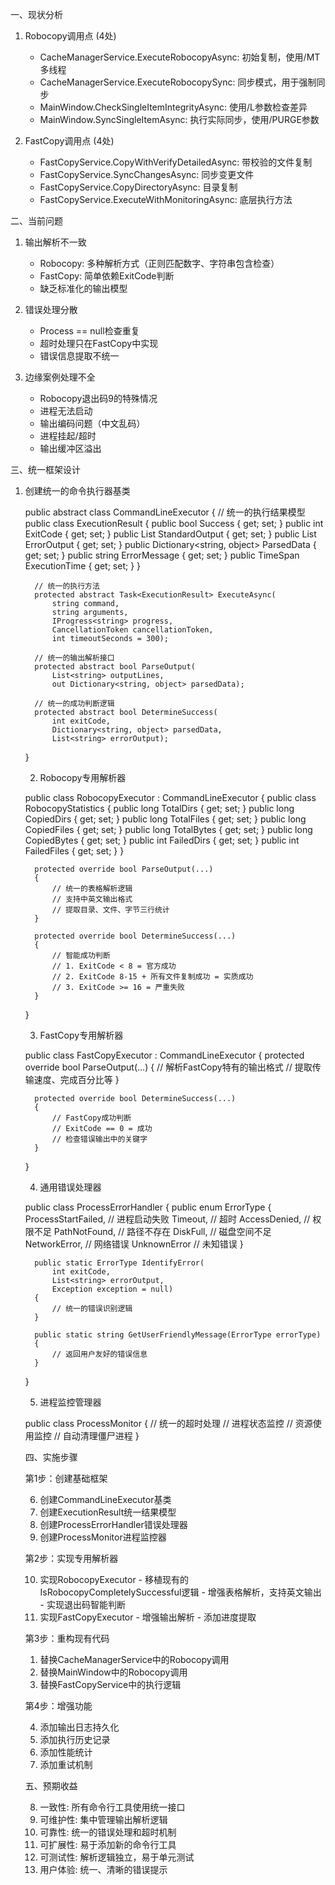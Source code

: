 
 一、现状分析

 1. Robocopy调用点 (4处)

     - CacheManagerService.ExecuteRobocopyAsync: 初始复制，使用/MT多线程
     - CacheManagerService.ExecuteRobocopySync: 同步模式，用于强制同步
     - MainWindow.CheckSingleItemIntegrityAsync: 使用/L参数检查差异
     - MainWindow.SyncSingleItemAsync: 执行实际同步，使用/PURGE参数

 2. FastCopy调用点 (4处)

     - FastCopyService.CopyWithVerifyDetailedAsync: 带校验的文件复制
     - FastCopyService.SyncChangesAsync: 同步变更文件
     - FastCopyService.CopyDirectoryAsync: 目录复制
     - FastCopyService.ExecuteWithMonitoringAsync: 底层执行方法

 二、当前问题

 1. 输出解析不一致

     - Robocopy: 多种解析方式（正则匹配数字、字符串包含检查）
     - FastCopy: 简单依赖ExitCode判断
     - 缺乏标准化的输出模型

 2. 错误处理分散

     - Process == null检查重复
     - 超时处理只在FastCopy中实现
     - 错误信息提取不统一

 3. 边缘案例处理不全

     - Robocopy退出码9的特殊情况
     - 进程无法启动
     - 输出编码问题（中文乱码）
     - 进程挂起/超时
     - 输出缓冲区溢出

 三、统一框架设计

1. 创建统一的命令执行器基类

     public abstract class CommandLineExecutor
     {
         // 统一的执行结果模型
         public class ExecutionResult
         {
             public bool Success { get; set; }
             public int ExitCode { get; set; }
             public List<string> StandardOutput { get; set; }
             public List<string> ErrorOutput { get; set; }
             public Dictionary<string, object> ParsedData { get; set; }
             public string ErrorMessage { get; set; }
             public TimeSpan ExecutionTime { get; set; }
         }

         // 统一的执行方法
         protected abstract Task<ExecutionResult> ExecuteAsync(
             string command, 
             string arguments,
             IProgress<string> progress,
             CancellationToken cancellationToken,
             int timeoutSeconds = 300);

         // 统一的输出解析接口
         protected abstract bool ParseOutput(
             List<string> outputLines, 
             out Dictionary<string, object> parsedData);

         // 统一的成功判断逻辑
         protected abstract bool DetermineSuccess(
             int exitCode, 
             Dictionary<string, object> parsedData,
             List<string> errorOutput);
     }

     2. Robocopy专用解析器

     public class RobocopyExecutor : CommandLineExecutor
     {
         public class RobocopyStatistics
         {
             public long TotalDirs { get; set; }
             public long CopiedDirs { get; set; }
             public long TotalFiles { get; set; }
             public long CopiedFiles { get; set; }
             public long TotalBytes { get; set; }
             public long CopiedBytes { get; set; }
             public int FailedDirs { get; set; }
             public int FailedFiles { get; set; }
         }

         protected override bool ParseOutput(...)
         {
             // 统一的表格解析逻辑
             // 支持中英文输出格式
             // 提取目录、文件、字节三行统计
         }

         protected override bool DetermineSuccess(...)
         {
             // 智能成功判断
             // 1. ExitCode < 8 = 官方成功
             // 2. ExitCode 8-15 + 所有文件复制成功 = 实质成功
             // 3. ExitCode >= 16 = 严重失败
         }
     }

     3. FastCopy专用解析器

     public class FastCopyExecutor : CommandLineExecutor
     {
         protected override bool ParseOutput(...)
         {
             // 解析FastCopy特有的输出格式
             // 提取传输速度、完成百分比等
         }

         protected override bool DetermineSuccess(...)
         {
             // FastCopy成功判断
             // ExitCode == 0 = 成功
             // 检查错误输出中的关键字
         }
     }

     4. 通用错误处理器

     public class ProcessErrorHandler
     {
         public enum ErrorType
         {
             ProcessStartFailed,     // 进程启动失败
             Timeout,               // 超时
             AccessDenied,          // 权限不足
             PathNotFound,          // 路径不存在
             DiskFull,              // 磁盘空间不足
             NetworkError,          // 网络错误
             UnknownError           // 未知错误
         }

         public static ErrorType IdentifyError(
             int exitCode, 
             List<string> errorOutput,
             Exception exception = null)
         {
             // 统一的错误识别逻辑
         }

         public static string GetUserFriendlyMessage(ErrorType errorType)
         {
             // 返回用户友好的错误信息
         }
     }

     5. 进程监控管理器

     public class ProcessMonitor
     {
         // 统一的超时处理
         // 进程状态监控
         // 资源使用监控
         // 自动清理僵尸进程
     }

     四、实施步骤

     第1步：创建基础框架

     6. 创建CommandLineExecutor基类
     7. 创建ExecutionResult统一结果模型
     8. 创建ProcessErrorHandler错误处理器
     9. 创建ProcessMonitor进程监控器

     第2步：实现专用解析器

     10. 实现RobocopyExecutor
       - 移植现有的IsRobocopyCompletelySuccessful逻辑
       - 增强表格解析，支持英文输出
       - 实现退出码智能判断
     2. 实现FastCopyExecutor
       - 增强输出解析
       - 添加进度提取

     第3步：重构现有代码

     1. 替换CacheManagerService中的Robocopy调用
     2. 替换MainWindow中的Robocopy调用
     3. 替换FastCopyService中的执行逻辑

     第4步：增强功能

     4. 添加输出日志持久化
     5. 添加执行历史记录
     6. 添加性能统计
     7. 添加重试机制

     五、预期收益

     8. 一致性: 所有命令行工具使用统一接口
     9. 可维护性: 集中管理输出解析逻辑
     10. 可靠性: 统一的错误处理和超时机制
     11. 可扩展性: 易于添加新的命令行工具
     12. 可测试性: 解析逻辑独立，易于单元测试
     13. 用户体验: 统一、清晰的错误提示